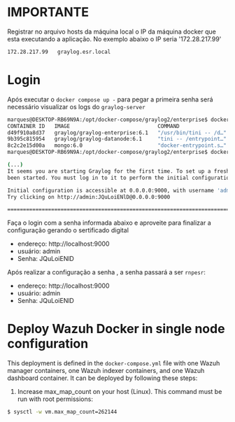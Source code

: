 # IMPORTANTE

Registrar no arquivo hosts da máquina local o IP da máquina docker que esta executando a aplicação. No exemplo abaixo o IP seria '172.28.217.99'

```bash
172.28.217.99   graylog.esr.local
```
# Login

Após executar o `docker compose up -` para pegar a primeira senha será necessário visualizar os logs do `graylog-server`

```bash
marques@DESKTOP-RB69N9A:/opt/docker-compose/graylog2/enterprise$ docker ps
CONTAINER ID   IMAGE                            COMMAND                  CREATED          STATUS                      PORTS                                                                                                                                                                                                                                                                                                                                                                                                                                   NAMES
d49f910a8d37   graylog/graylog-enterprise:6.1   "/usr/bin/tini -- /d…"   24 minutes ago   Up 24 minutes (unhealthy)   0.0.0.0:5044->5044/tcp, :::5044->5044/tcp, 0.0.0.0:5140->5140/tcp, 0.0.0.0:5140->5140/udp, :::5140->5140/tcp, :::5140->5140/udp, 0.0.0.0:5555->5555/tcp, :::5555->5555/tcp, 0.0.0.0:9000->9000/tcp, 0.0.0.0:5555->5555/udp, :::9000->9000/tcp, :::5555->5555/udp, 0.0.0.0:12201->12201/tcp, :::12201->12201/tcp, 0.0.0.0:13301-13302->13301-13302/tcp, :::13301-13302->13301-13302/tcp, 0.0.0.0:12201->12201/udp, :::12201->12201/udp   enterprise-graylog-1
9b395c815954   graylog/graylog-datanode:6.1     "tini -- /entrypoint…"   24 minutes ago   Up 24 minutes               0.0.0.0:8999->8999/tcp, :::8999->8999/tcp, 0.0.0.0:9200->9200/tcp, :::9200->9200/tcp, 0.0.0.0:9300->9300/tcp, :::9300->9300/tcp                                                                                                                                                                                                                                                                                                         enterprise-datanode-1
8c2c2e15d00a   mongo:6.0                        "docker-entrypoint.s…"   24 minutes ago   Up 24 minutes               27017/tcp                                                                                                                                                                                                                                                                                                                                                                                                                               enterprise-mongodb-1
marques@DESKTOP-RB69N9A:/opt/docker-compose/graylog2/enterprise$ docker logs enterprise-graylog-1

(...)
It seems you are starting Graylog for the first time. To set up a fresh install, a setup interface has
been started. You must log in to it to perform the initial configuration and continue.

Initial configuration is accessible at 0.0.0.0:9000, with username 'admin' and password 'JQuLoiENlD'.
Try clicking on http://admin:JQuLoiENlD@0.0.0.0:9000

========================================================================================================

```

Faça o login com a senha informada abaixo e aproveite para finalizar a configuração gerando o sertificado digital

* endereço: http://localhost:9000
* usuário: admin
* Senha: JQuLoiENlD

Após realizar a configuração a senha , a senha passará a ser `rnpesr`:

* endereço: http://localhost:9000
* usuário: admin
* Senha: JQuLoiENlD


# Deploy Wazuh Docker in single node configuration

This deployment is defined in the `docker-compose.yml` file with one Wazuh manager containers, one Wazuh indexer containers, and one Wazuh dashboard container. It can be deployed by following these steps: 

1) Increase max_map_count on your host (Linux). This command must be run with root permissions:
```bash
$ sysctl -w vm.max_map_count=262144
```